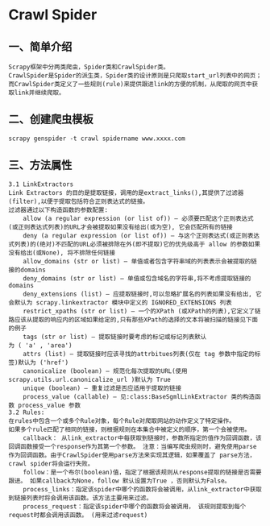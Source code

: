 # Crawl Spider 
## 一、简单介绍
    Scrapy框架中分两类爬虫，Spider类和CrawlSpider类。
    CrawlSpider是Spider的派生类，Spider类的设计原则是只爬取start_url列表中的网页；
    而CrawlSpider类定义了一些规则(rule)来提供跟进link的方便的机制，从爬取的网页中获取link并继续爬取。
 
## 二、创建爬虫模板
    scrapy genspider -t crawl spidername www.xxxx.com
    
## 三、方法属性
    3.1 LinkExtractors
    Link Extractors 的目的是提取链接，调用的是extract_links(),其提供了过滤器(filter),以便于提取包括符合正则表达式的链接。 
    过滤器通过以下构造函数的参数配置:
        allow (a regular expression (or list of)) – 必须要匹配这个正则表达式(或正则表达式列表)的URL才会被提取如果没有给出(或为空), 它会匹配所有的链接
        deny (a regular expression (or list of)) – 与这个正则表达式(或正则表达式列表)的(绝对)不匹配的URL必须被排除在外(即不提取)它的优先级高于 allow 的参数如果没有给出(或None), 将不排除任何链接
        allow_domains (str or list) – 单值或者包含字符串域的列表表示会被提取的链接的domains
        deny_domains (str or list) – 单值或包含域名的字符串,将不考虑提取链接的domains
        deny_extensions (list) – 应提取链接时,可以忽略扩展名的列表如果没有给出, 它会默认为 scrapy.linkextractor 模块中定义的 IGNORED_EXTENSIONS 列表
        restrict_xpaths (str or list) – 一个的XPath (或XPath的列表),它定义了链路应该从提取的响应内的区域如果给定的,只有那些XPath的选择的文本将被扫描的链接见下面的例子
        tags (str or list) – 提取链接时要考虑的标记或标记列表默认为 ( 'a' , 'area') 
        attrs (list) – 提取链接时应该寻找的attrbitues列表(仅在 tag 参数中指定的标签)默认为 ('href')
        canonicalize (boolean) – 规范化每次提取的URL(使用scrapy.utils.url.canonicalize_url )默认为 True 
        unique (boolean) – 重复过滤是否应适用于提取的链接
        process_value (callable) – 见:class:BaseSgmlLinkExtractor 类的构造函数 process_value 参数
    3.2 Rules:
    在rules中包含一个或多个Rule对象，每个Rule对爬取网站的动作定义了特定操作。
    如果多个rule匹配了相同的链接，则根据规则在本集合中被定义的顺序，第一个会被使用。
        callback： 从link_extractor中每获取到链接时，参数所指定的值作为回调函数，该回调函数接受一个response作为其第一个参数。 注意：当编写爬虫规则时，避免使用parse作为回调函数。由于CrawlSpider使用parse方法来实现其逻辑，如果覆盖了 parse方法，crawl spider将会运行失败。
        follow：是一个布尔(boolean)值，指定了根据该规则从response提取的链接是否需要跟进。 如果callback为None，follow 默认设置为True ，否则默认为False。
        process_links：指定该spider中哪个的函数将会被调用，从link_extractor中获取到链接列表时将会调用该函数。该方法主要用来过滤。
        process_request：指定该spider中哪个的函数将会被调用， 该规则提取到每个request时都会调用该函数。 (用来过滤request)
    